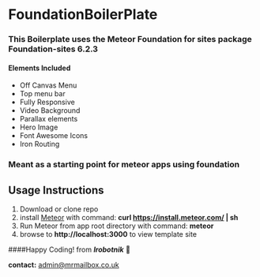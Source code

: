 # FoundationBoilerPlate

### This Boilerplate uses the Meteor Foundation for sites package Foundation-sites 6.2.3

#### Elements Included

* Off Canvas Menu
* Top menu bar
* Fully Responsive
* Video Background
* Parallax elements
* Hero Image
* Font Awesome Icons
* Iron Routing

### Meant as a starting point for meteor apps using foundation

## Usage Instructions

1. Download or clone repo
2. install [Meteor](https://www.meteor.com) with command: **curl https://install.meteor.com/ | sh**
3. Run Meteor from app root directory with command: **meteor**
4. browse to **http://localhost:3000** to view template site

####Happy Coding! 
from **_Irobotnik_**  :mushroom:

**contact:** <admin@mrmailbox.co.uk>
